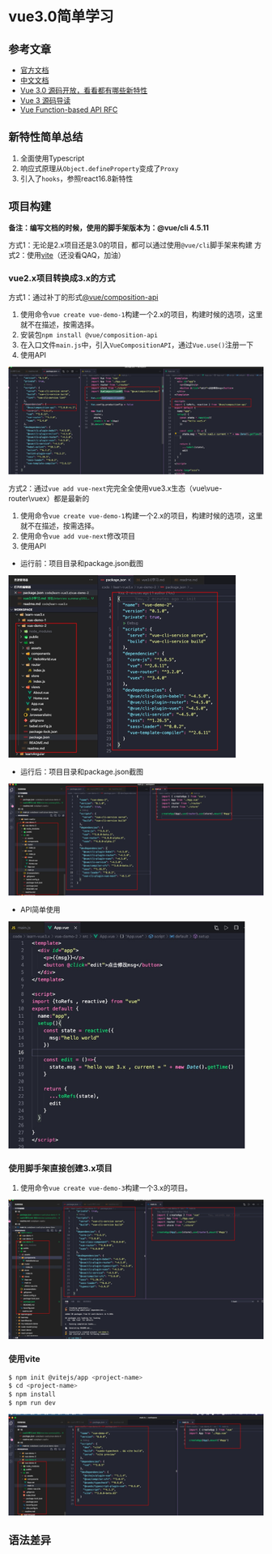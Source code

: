 # vue3.0简单学习

## 参考文章
- [官方文档](https://v3.vuejs.org/)
- [中文文档](https://v3.cn.vuejs.org/)
- [Vue 3.0 源码开放，看看都有哪些新特性](https://zhuanlan.zhihu.com/p/85343099)
- [Vue 3 源码导读](https://juejin.im/post/5d977f47e51d4578453274b3)
- [Vue Function-based API RFC](https://zhuanlan.zhihu.com/p/68477600)

## 新特性简单总结
1. 全面使用Typescript
2. 响应式原理从`Object.defineProperty`变成了`Proxy`
3. 引入了`hooks`，参照react16.8新特性


## 项目构建
**备注：编写文档的时候，使用的脚手架版本为：@vue/cli 4.5.11**

方式1：无论是2.x项目还是3.0的项目，都可以通过使用`@vue/cli`脚手架来构建
方式2：使用[vite](https://vitejs.dev/)（还没看QAQ，加油）

### vue2.x项目转换成3.x的方式
方式1：通过补丁的形式[@vue/composition-api](https://github.com/vuejs/composition-api)

1. 使用命令`vue create vue-demo-1`构建一个2.x的项目，构建时候的选项，这里就不在描述，按需选择。
2. 安装包`npm install @vue/composition-api`
3. 在入口文件`main.js`中，引入`VueCompositionAPI`，通过`Vue.use()`注册一下
4. 使用API

<img src="./images2/补丁形式使用vue3.jpg" style="zoom:50%;">


方式2：通过`vue add vue-next`完完全全使用vue3.x生态（vue\vue-router\vuex）都是最新的
1. 使用命令`vue create vue-demo-1`构建一个2.x的项目，构建时候的选项，这里就不在描述，按需选择。
2. 使用命令`vue add vue-next`修改项目
3. 使用API

- 运行前：项目目录和package.json截图
<img src="./images2/对比图1-脚手架构建vue2的项目目录和packagejson.jpg" style="zoom:50%;">

- 运行后：项目目录和package.json截图
<img src="./images2/对比图2-运行了vue add vue-next命令后.jpg" style="zoom:50%;">

- API简单使用
<img src="./images2/API简单使用.jpg" style="zoom:60%;">

### 使用脚手架直接创建3.x项目
1. 使用命令`vue create vue-demo-3`构建一个3.x的项目。
<img src="./images2/脚手架直接选择create vue3项目.jpg" style="zoom:50%;">


### 使用vite
```sh
$ npm init @vitejs/app <project-name>
$ cd <project-name>
$ npm install
$ npm run dev
```

<img src="./images2/使用vite构建项目.jpg" style="zoom:50%;">



## 语法差异

